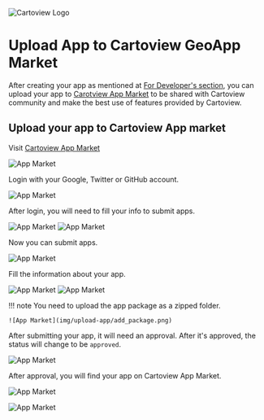 ![Cartoview Logo](img/cartoview-logo.png)
# Upload App to Cartoview GeoApp Market

After creating your app as mentioned at [For Developer's section](/for-developers), you can upload your app to [Carotview App Market](https://appstore.cartoview.net/) to be shared with Cartoview community and make the best use of features provided by Cartoview. 

## Upload your app to Cartoview App market

Visit [Cartoview App Market](https://appstore.cartoview.net/)

![App Market](img/upload-app/app_market.png)

Login with your Google, Twitter or GitHub account.

![App Market](img/upload-app/login.png)
    
After login, you will need to fill your info to submit apps.

![App Market](img/upload-app/my_apps.png)
![App Market](img/upload-app/repo.png)
    
Now you can submit apps.

![App Market](img/upload-app/create_app.png)
    
Fill the information about your app.

![App Market](img/upload-app/user_info_1.png)
![App Market](img/upload-app/user_info_2.png)
    
!!! note
    You need to upload the app package as a zipped folder.

    ![App Market](img/upload-app/add_package.png)

After submitting your app, it will need an approval. After it's approved, the status will change to be ``approved``.

![App Market](img/upload-app/app_manager.png)
    
After approval, you will find your app on Cartoview App Market.

![App Market](img/upload-app/app_on_appstore.png)

![App Market](img/upload-app/now_App_on_market.png)
